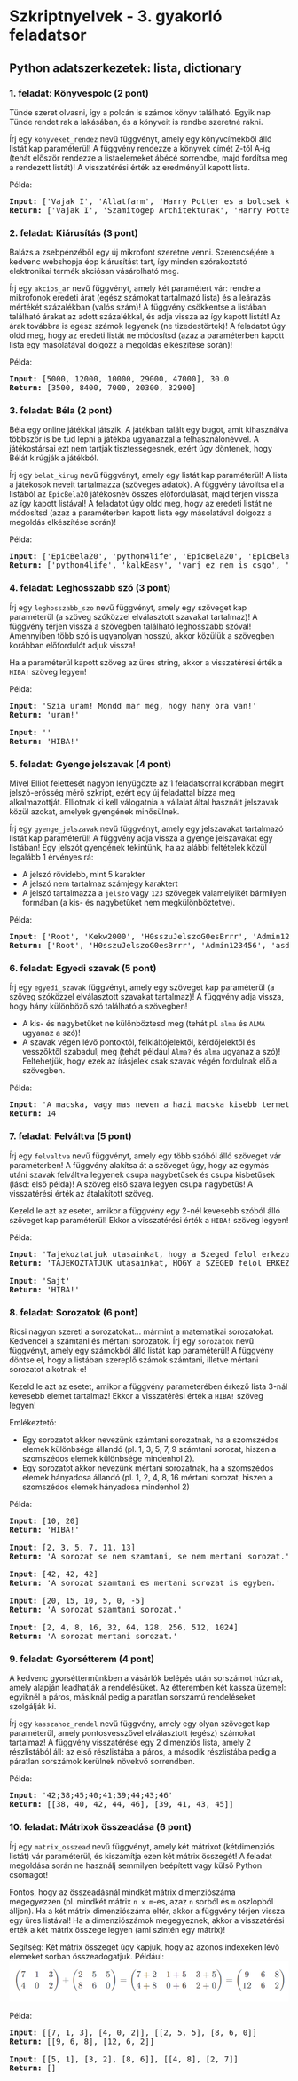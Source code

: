 # Szkriptnyelvek - 3. gyakorló feladatsor

## Python adatszerkezetek: lista, dictionary


### 1. feladat: Könyvespolc (2 pont)

Tünde szeret olvasni, így a polcán is számos könyv található. Egyik nap Tünde rendet rak a lakásában, és a könyveit is rendbe szeretné rakni.

Írj egy `konyveket_rendez` nevű függvényt, amely egy könyvcímekből álló listát kap paraméterül! A függvény rendezze a könyvek címét Z-től A-ig (tehát először rendezze a listaelemeket ábécé sorrendbe, majd fordítsa meg a rendezett listát)! A visszatérési érték az eredményül kapott lista.

<span class="example">Példa:</span>

<pre class="language-html">
<b>Input:</b> ['Vajak I', 'Allatfarm', 'Harry Potter es a bolcsek kove', 'A hobbit', 'Szamitogep Architekturak']
<b>Return:</b> ['Vajak I', 'Szamitogep Architekturak', 'Harry Potter es a bolcsek kove', 'Allatfarm', 'A hobbit']
</pre>


### 2. feladat: Kiárusítás (3 pont)

Balázs a zsebpénzéből egy új mikrofont szeretne venni. Szerencséjére a kedvenc webshopja épp kiárusítást tart, így minden szórakoztató elektronikai termék akciósan vásárolható meg.

Írj egy `akcios_ar` nevű függvényt, amely két paramétert vár: rendre a mikrofonok eredeti árát (egész számokat tartalmazó lista) és a leárazás mértékét százalékban (valós szám)! A függvény csökkentse a listában található árakat az adott százalékkal, és adja vissza az így kapott listát! Az árak továbbra is egész számok legyenek (ne tizedestörtek)! <span class="red">A feladatot úgy oldd meg, hogy az eredeti listát ne módosítsd (azaz a paraméterben kapott lista egy másolatával dolgozz a megoldás elkészítése során)!</span>

<span class="example">Példa:</span>

<pre class="language-html">
<b>Input:</b> [5000, 12000, 10000, 29000, 47000], 30.0
<b>Return:</b> [3500, 8400, 7000, 20300, 32900]
</pre>


### 3. feladat: Béla (2 pont)

Béla egy online játékkal játszik. A játékban talált egy bugot, amit kihasználva többször is be tud lépni a játékba ugyanazzal a felhasználónévvel. A játékostársai ezt nem tartják tisztességesnek, ezért úgy döntenek, hogy Bélát kirúgják a játékból.

Írj egy `belat_kirug` nevű függvényt, amely egy listát kap paraméterül! A lista a játékosok neveit tartalmazza (szöveges adatok). A függvény távolítsa el a listából az `EpicBela20` játékosnév összes előfordulását, majd térjen vissza az így kapott listával! <span class="red">A feladatot úgy oldd meg, hogy az eredeti listát ne módosítsd (azaz a paraméterben kapott lista egy másolatával dolgozz a megoldás elkészítése során)!</span>

<span class="example">Példa:</span>

<pre class="language-html">
<b>Input:</b> ['EpicBela20', 'python4life', 'EpicBela20', 'EpicBela20', 'kalkEasy', 'varj_ez_nem_is_csgo', 'sajt42']
<b>Return:</b> ['python4life', 'kalkEasy', 'varj_ez_nem_is_csgo', 'sajt42']
</pre>


### 4. feladat: Leghosszabb szó (3 pont)

Írj egy `leghosszabb_szo` nevű függvényt, amely egy szöveget kap paraméterül (a szöveg szóközzel elválasztott szavakat tartalmaz)! A függvény térjen vissza a szövegben található leghosszabb szóval! Amennyiben több szó is ugyanolyan hosszú, akkor közülük a szövegben korábban előfordulót adjuk vissza!

Ha a paraméterül kapott szöveg az üres string, akkor a visszatérési érték a `HIBA!` szöveg legyen!

<span class="example">Példa:</span>

<pre class="language-html">
<b>Input:</b> 'Szia uram! Mondd mar meg, hogy hany ora van!'
<b>Return:</b> 'uram!'

<b>Input:</b> ''
<b>Return:</b> 'HIBA!'
</pre>


### 5. feladat: Gyenge jelszavak (4 pont)

Mivel Elliot felettesét nagyon lenyűgözte az 1 feladatsorral korábban megírt jelszó-erősség mérő szkript, ezért egy új feladattal bízza meg alkalmazottját. Elliotnak ki kell válogatnia a vállalat által használt jelszavak közül azokat, amelyek gyengének minősülnek.

Írj egy `gyenge_jelszavak` nevű függvényt, amely egy jelszavakat tartalmazó listát kap paraméterül! A függvény adja vissza a gyenge jelszavakat egy listában! Egy jelszót gyengének tekintünk, ha az alábbi feltételek közül legalább 1 érvényes rá:

* A jelszó rövidebb, mint 5 karakter
* A jelszó nem tartalmaz számjegy karaktert
* A jelszó tartalmazza a `jelszo` vagy `123` szövegek valamelyikét bármilyen formában (a kis- és nagybetűket nem megkülönböztetve).

<span class="example">Példa:</span>

<pre class="language-html">
<b>Input:</b> ['Root', 'Kekw2000', 'H0sszuJelszoG0esBrrr', 'Admin123456', 'sub2Pewdiepie', 'asdqwe', 'K1L0']
<b>Return:</b> ['Root', 'H0sszuJelszoG0esBrrr', 'Admin123456', 'asdqwe']
</pre>



### 6. feladat: Egyedi szavak (5 pont)

Írj egy `egyedi_szavak` függvényt, amely egy szöveget kap paraméterül (a szöveg szóközzel elválasztott szavakat tartalmaz)! A függvény adja vissza, hogy hány <span class="red">különböző</span> szó található a szövegben! 

* A kis- és nagybetűket ne különböztesd meg (tehát pl. `alma` és `ALMA` ugyanaz a szó)!
* A szavak végén lévő pontoktól, felkiáltójelektől, kérdőjelektől és vesszőktől szabadulj meg (tehát például `Alma?` és `alma` ugyanaz a szó)! Feltehetjük, hogy ezek az írásjelek csak szavak végén fordulnak elő a szövegben.

<span class="example">Példa:</span>

<pre class="language-html">
<b>Input:</b> 'A macska, vagy mas neven a hazi macska kisebb termetu husevo emlos, amely a macskafelek csaladjaba tartozik.'
<b>Return:</b> 14
</pre>


### 7. feladat: Felváltva (5 pont)

Írj egy `felvaltva` nevű függvényt, amely egy több szóból álló szöveget vár paraméterben! A függvény alakítsa át a szöveget úgy, hogy az egymás utáni szavak felváltva legyenek csupa nagybetűsek és csupa kisbetűsek (lásd: első példa)! A szöveg első szava legyen csupa nagybetűs! A visszatérési érték az átalakított szöveg.

Kezeld le azt az esetet, amikor a függvény egy 2-nél kevesebb szóból álló szöveget kap paraméterül! Ekkor a visszatérési érték a `HIBA!` szöveg legyen!

<span class="example">Példa:</span>

<pre class="language-html">
<b>Input:</b> 'Tajekoztatjuk utasainkat, hogy a Szeged felol erkezo szemelyvonat varhatoan otven percet kesik.'
<b>Return:</b> 'TAJEKOZTATJUK utasainkat, HOGY a SZEGED felol ERKEZO szemelyvonat VARHATOAN otven PERCET kesik.'

<b>Input:</b> 'Sajt'
<b>Return:</b> 'HIBA!'
</pre>


### 8. feladat: Sorozatok (6 pont)

Ricsi nagyon szereti a sorozatokat... mármint a matematikai sorozatokat. Kedvencei a számtani és mértani sorozatok. Írj egy `sorozatok` nevű függvényt, amely egy számokból álló listát kap paraméterül! A függvény döntse el, hogy a listában szereplő számok számtani, illetve mértani sorozatot alkotnak-e!

Kezeld le azt az esetet, amikor a függvény paraméterében érkező lista 3-nál kevesebb elemet tartalmaz! Ekkor a visszatérési érték a `HIBA!` szöveg legyen!

<div class="bordered-box border-green">
    <span class="green">Emlékeztető:</span>
    <ul>
    <li>Egy sorozatot akkor nevezünk számtani sorozatnak, ha a szomszédos elemek különbsége állandó (pl. 1, 3, 5, 7, 9 számtani sorozat, hiszen a szomszédos elemek különbsége mindenhol 2).</li>
    <li>Egy sorozatot akkor nevezünk mértani sorozatnak, ha a szomszédos elemek hányadosa állandó (pl. 1, 2, 4, 8, 16 mértani sorozat, hiszen a szomszédos elemek hányadosa mindenhol 2)</li>
    </ul>
</div>

<span class="example">Példa:</span>

<pre class="language-html">
<b>Input:</b> [10, 20]
<b>Return:</b> 'HIBA!'

<b>Input:</b> [2, 3, 5, 7, 11, 13]
<b>Return:</b> 'A sorozat se nem szamtani, se nem mertani sorozat.'

<b>Input:</b> [42, 42, 42]
<b>Return:</b> 'A sorozat szamtani es mertani sorozat is egyben.'

<b>Input:</b> [20, 15, 10, 5, 0, -5]
<b>Return:</b> 'A sorozat szamtani sorozat.'

<b>Input:</b> [2, 4, 8, 16, 32, 64, 128, 256, 512, 1024]
<b>Return:</b> 'A sorozat mertani sorozat.'
</pre>


### 9. feladat: Gyorsétterem (4 pont)

A kedvenc gyorséttermünkben a vásárlók belépés után sorszámot húznak, amely alapján leadhatják a rendelésüket. Az étteremben két kassza üzemel: egyiknél a páros, másiknál pedig a páratlan sorszámú rendeléseket szolgálják ki.

Írj egy `kasszahoz_rendel` nevű függvény, amely egy olyan szöveget kap paraméterül, amely pontosvesszővel elválasztott (egész) számokat tartalmaz! A függvény visszatérése egy 2 dimenziós lista, amely 2 részlistából áll: az első részlistába a páros, a második részlistába pedig a páratlan sorszámok kerülnek <span class="red">növekvő sorrendben</span>.

<span class="example">Példa:</span>

<pre class="language-html">
<b>Input:</b> '42;38;45;40;41;39;44;43;46'
<b>Return:</b> [[38, 40, 42, 44, 46], [39, 41, 43, 45]]
</pre>


### 10. feladat: Mátrixok összeadása (6 pont)

Írj egy `matrix_osszead` nevű függvényt, amely két mátrixot (kétdimenziós listát) vár paraméterül, és kiszámítja ezen két mátrix összegét! A feladat megoldása során ne használj semmilyen beépített vagy külső Python csomagot!

Fontos, hogy az összeadásnál mindkét mátrix dimenziószáma megegyezzen (pl. mindkét mátrix `n x m`-es, azaz `n` sorból és `m` oszlopból álljon). Ha a két mátrix dimenziószáma eltér, akkor a függvény térjen vissza egy üres listával! Ha a dimenziószámok megegyeznek, akkor a visszatérési érték a két mátrix összege legyen (ami szintén egy mátrix)!

<div class="bordered-box border-green">
    <span class="green">Segítség:</span> Két mátrix összegét úgy kapjuk, hogy az azonos indexeken lévő elemeket sorban összeadogatjuk. Például:
    <img src="./matrix_addition.png" alt="Mátrix összeadás"/>
</div>

<span class="example">Példa:</span>

<pre class="language-html">
<b>Input:</b> [[7, 1, 3], [4, 0, 2]], [[2, 5, 5], [8, 6, 0]]
<b>Return:</b> [[9, 6, 8], [12, 6, 2]]

<b>Input:</b> [[5, 1], [3, 2], [8, 6]], [[4, 8], [2, 7]]
<b>Return:</b> []
</pre>